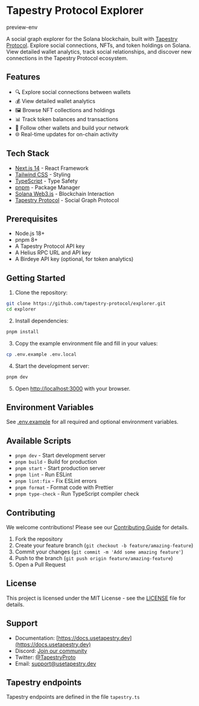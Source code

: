 # Tapestry Protocol Explorer

preview-env

A social graph explorer for the Solana blockchain, built with [Tapestry Protocol](https://usetapestry.dev). Explore social connections, NFTs, and token holdings on Solana. View detailed wallet analytics, track social relationships, and discover new connections in the Tapestry Protocol ecosystem.

## Features

- 🔍 Explore social connections between wallets
- 💰 View detailed wallet analytics
- 🖼️ Browse NFT collections and holdings
- 📊 Track token balances and transactions
- 🤝 Follow other wallets and build your network
- 🌐 Real-time updates for on-chain activity

## Tech Stack

- [Next.js 14](https://nextjs.org/) - React Framework
- [Tailwind CSS](https://tailwindcss.com/) - Styling
- [TypeScript](https://www.typescriptlang.org/) - Type Safety
- [pnpm](https://pnpm.io/) - Package Manager
- [Solana Web3.js](https://solana-labs.github.io/solana-web3.js/) - Blockchain Interaction
- [Tapestry Protocol](https://docs.usetapestry.dev/) - Social Graph Protocol

## Prerequisites

- Node.js 18+
- pnpm 8+
- A Tapestry Protocol API key
- A Helius RPC URL and API key
- A Birdeye API key (optional, for token analytics)

## Getting Started

1. Clone the repository:

```bash
git clone https://github.com/tapestry-protocol/explorer.git
cd explorer
```

2. Install dependencies:

```bash
pnpm install
```

3. Copy the example environment file and fill in your values:

```bash
cp .env.example .env.local
```

4. Start the development server:

```bash
pnpm dev
```

5. Open [http://localhost:3000](http://localhost:3000) with your browser.

## Environment Variables

See [.env.example](.env.example) for all required and optional environment variables.

## Available Scripts

- `pnpm dev` - Start development server
- `pnpm build` - Build for production
- `pnpm start` - Start production server
- `pnpm lint` - Run ESLint
- `pnpm lint:fix` - Fix ESLint errors
- `pnpm format` - Format code with Prettier
- `pnpm type-check` - Run TypeScript compiler check

## Contributing

We welcome contributions! Please see our [Contributing Guide](CONTRIBUTING.md) for details.

1. Fork the repository
2. Create your feature branch (`git checkout -b feature/amazing-feature`)
3. Commit your changes (`git commit -m 'Add some amazing feature'`)
4. Push to the branch (`git push origin feature/amazing-feature`)
5. Open a Pull Request

## License

This project is licensed under the MIT License - see the [LICENSE](LICENSE) file for details.

## Support

- Documentation: [https://docs.usetapestry.dev](https://docs.usetapestry.dev)
- Discord: [Join our community](https://discord.gg/tapestry)
- Twitter: [@TapestryProto](https://twitter.com/TapestryProto)
- Email: support@usetapestry.dev

## Tapestry endpoints

Tapestry endpoints are defined in the file `tapestry.ts`
